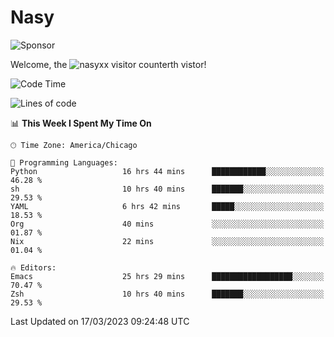 # Nasy

<!--
<p align="center">
<img height="200" src="https://github-readme-stats.vercel.app/api?username=nasyxx&count_private=true&show_icons=true&theme=dracula&include_all_commits=true"/>
<img height="200" src="https://github-readme-stats.vercel.app/api/top-langs/?username=nasyxx&theme=dracula&hide=html,jupyter+notebook&count_private=true&show_icons=true"/>
</p>

  
----------------
-->

![Sponsor](https://img.shields.io/static/v1.svg?label=Sponsor&message=%E2%9D%A4&logo=GitHub&style=flat&color=pink)
 
Welcome, the ![nasyxx visitor counter](https://count.getloli.com/get/@nasyxx?theme=rule34)th vistor!
 
<!--START_SECTION:waka-->
![Code Time](http://img.shields.io/badge/Code%20Time-3%2C285%20hrs%205%20mins-blue)

![Lines of code](https://img.shields.io/badge/From%20Hello%20World%20I%27ve%20Written-6.2%20million%20lines%20of%20code-blue)

📊 **This Week I Spent My Time On** 

```text
🕑︎ Time Zone: America/Chicago

💬 Programming Languages: 
Python                   16 hrs 44 mins      ████████████░░░░░░░░░░░░░   46.28 % 
sh                       10 hrs 40 mins      ███████░░░░░░░░░░░░░░░░░░   29.53 % 
YAML                     6 hrs 42 mins       █████░░░░░░░░░░░░░░░░░░░░   18.53 % 
Org                      40 mins             ░░░░░░░░░░░░░░░░░░░░░░░░░   01.87 % 
Nix                      22 mins             ░░░░░░░░░░░░░░░░░░░░░░░░░   01.04 % 

🔥 Editors: 
Emacs                    25 hrs 29 mins      ██████████████████░░░░░░░   70.47 % 
Zsh                      10 hrs 40 mins      ███████░░░░░░░░░░░░░░░░░░   29.53 % 
```


 Last Updated on 17/03/2023 09:24:48 UTC
<!--END_SECTION:waka-->

<!-- ![visitors](https://visitor-badge.laobi.icu/badge?page_id=nasyxx.nasyxx) -->
